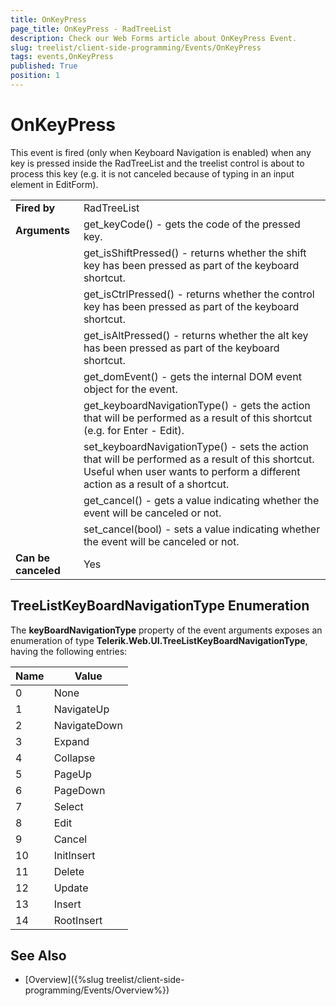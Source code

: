 ```yaml
---
title: OnKeyPress
page_title: OnKeyPress - RadTreeList
description: Check our Web Forms article about OnKeyPress Event.
slug: treelist/client-side-programming/Events/OnKeyPress
tags: events,OnKeyPress
published: True
position: 1
---
```


# OnKeyPress


This event is fired (only when Keyboard Navigation is enabled) when any key is pressed inside the RadTreeList and the treelist control is about to process this key (e.g. it is not canceled because of typing in an input element in EditForm).


| | |
| ------ | ------ |
| **Fired by** | RadTreeList |
| **Arguments** | get_keyCode() - gets the code of the pressed key. |
|| get_isShiftPressed() - returns whether the shift key has been pressed as part of the keyboard shortcut. |
|| get_isCtrlPressed() - returns whether the control key has been pressed as part of the keyboard shortcut. |
|| get_isAltPressed() - returns whether the alt key has been pressed as part of the keyboard shortcut.|
|| get_domEvent() - gets the internal DOM event object for the event. |
|| get_keyboardNavigationType() - gets the action that will be performed as a result of this shortcut (e.g. for Enter - Edit). |
|| set_keyboardNavigationType() - sets the action that will be performed as a result of this shortcut. Useful when user wants to perform a different action as a result of a shortcut.|
|| get_cancel() - gets a value indicating whether the event will be canceled or not. |
|| set_cancel(bool) - sets a value indicating whether the event will be canceled or not. |
| **Can be canceled** | Yes |

## TreeListKeyBoardNavigationType Enumeration

The **keyBoardNavigationType** property of the event arguments exposes an enumeration of type **Telerik.Web.UI.TreeListKeyBoardNavigationType**, having the following entries:


| Name | Value |
|---|---|
| 0  | None  |
| 1  | NavigateUp  |
| 2  | NavigateDown  |
| 3  | Expand |
| 4  | Collapse  |
| 5  | PageUp  |
| 6  | PageDown  |
| 7  | Select  |
| 8  | Edit  |
| 9  | Cancel  |
| 10  | InitInsert  |
| 11  | Delete  |
| 12  | Update  |
| 13  | Insert  |
| 14  | RootInsert  |


## See Also

 * [Overview]({%slug treelist/client-side-programming/Events/Overview%})
 
 
 
